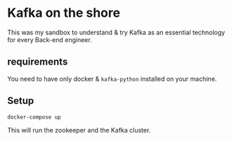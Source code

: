 # Kafka on the shore
This was my sandbox to understand & try Kafka as an essential technology for every Back-end engineer.  

## requirements
You need to have only docker & `kafka-python` installed on your machine.

## Setup
```
docker-compose up
```
This will run the zookeeper and the Kafka cluster.  
